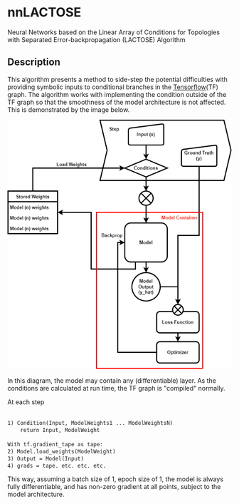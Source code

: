 # nnLACTOSE
Neural Networks based on the Linear Array of Conditions for Topologies with Separated Error-backpropagation (LACTOSE) Algorithm
## Description
This algorithm presents a method to side-step the potential difficulties with providing symbolic inputs to conditional branches in the [Tensorflow](https://www.tensorflow.org/)(TF) graph. The algorithm works with implementing the condition outside of the TF graph so that the smoothness of the model architecture is not affected. This is demonstrated by the image below.    

![Model.png](/imgs/Model.png "San Juan Mountains")

In this diagram, the model may contain any (differentiable) layer. As the conditions are calculated at run time, the TF graph is "compiled" normally. 

At each step
<pre><code>
1) Condition(Input, ModelWeights1 ... ModelWeightsN)
    return Input, ModelWeight

With tf.gradient_tape as tape:
2) Model.load_weights(ModelWeight)
3) Output = Model(Input)
4) grads = tape. etc. etc. etc.
</code></pre>

This way, assuming a batch size of 1, epoch size of 1, the model is always fully differentiable, and has non-zero gradient at all points, subject to the model architecture.
